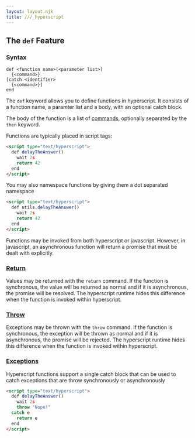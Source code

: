 ```yaml
---
layout: layout.njk
title: ///_hyperscript
---
```


## The `def` Feature

### Syntax

```ebnf
def <function name>(<parameter list>)
  {<command>} 
[catch <identifier>
  {<command>}]
end
```

The `def` keyword allows you to define functions in hyperscript.  It consists of a function name, a paramter list
and a body, with an optional catch block.

The body of the function is a list of [commands](/docs#commands), optionally separated by the `then` keyword.

Functions are typically placed in script tags:

```html
<script type="text/hyperscript">
  def delayTheAnswer()
    wait 2s
    return 42
  end
</script>
```

You may also namespace functions by giving them a dot separated namespace

```html
<script type="text/hyperscript">
  def utils.delayTheAnswer()
    wait 2s
    return 42
  end
</script>
```

Functions may be invoked from both hyperscript or javascript.  However, in javascript, an asynchronous function will
return a promise that must be dealt with explicitly.

### <a name="return"></a>[Return](#return)

Values may be returned with the `return` command.  If the function is synchronous, the value will be returned as normal
and if it is asynchronous, the promise will be resolved.  The hyperscript runtime hides this difference when the
function is invoked within hyperscript.

### <a name="throw"></a>[Throw](#throw)

Exceptions may be thrown with the `throw` command.  If the function is synchronous, the exception will be thrown as normal
and if it is asynchronous, the promise will be rejected.  The hyperscript runtime hides this difference when the
function is invoked within hyperscript.

### <a name="exceptions"></a>[Exceptions](#exceptions)

Hyperscript functions support a single catch block that can be used to catch exceptions that are throw synchronously
or asynchronously

```html
<script type="text/hyperscript">
  def delayTheAnswer()
    wait 2s
    throw "Nope!"
  catch e
    return e
  end
</script>

```